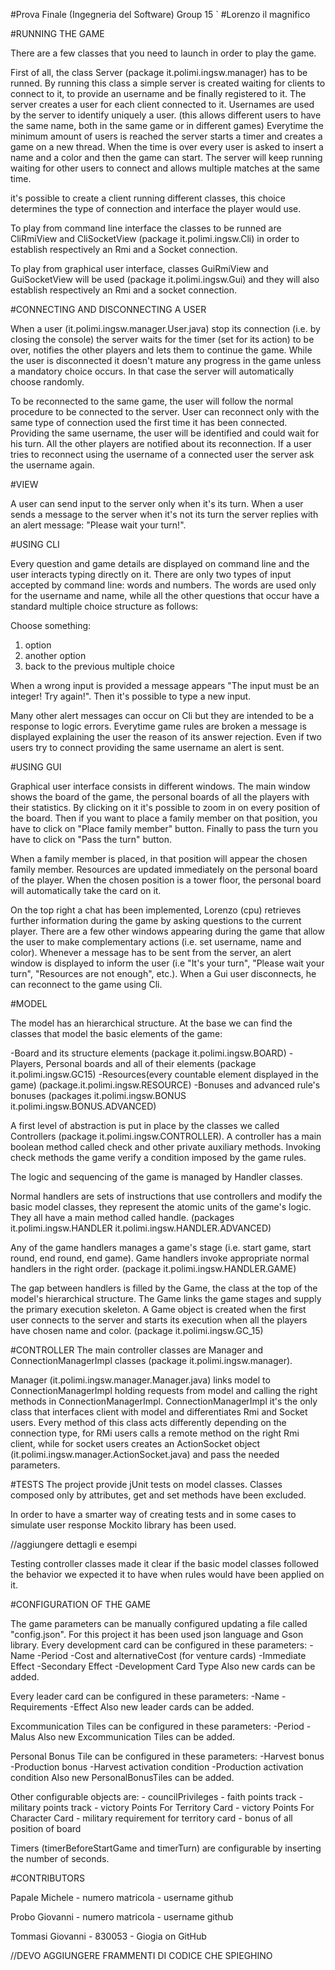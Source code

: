 #Prova Finale (Ingegneria del Software) Group 15
`
#Lorenzo il magnifico

#RUNNING THE GAME

There are a few classes that you need to launch in order to play the game.

First of all, the class Server (package it.polimi.ingsw.manager) has to be runned.
By running this class a simple server is created waiting for clients to connect to it, to provide an username and be finally registered to it.
The server creates a user for each client connected to it.
Usernames are used by the server to identify uniquely a user. (this allows different users to have the same name, both in the same game or in different games)
Everytime the minimum amount of users is reached the server starts a timer and creates a game on a new thread.
When the time is over every user is asked to insert a name and a color and then the game can start.
The server will keep running waiting for other users to connect and allows multiple matches at the same time.

it's possible to create a client running different classes, this choice determines the type of connection and interface the player would use.

To play from command line interface the classes to be runned are CliRmiView and CliSocketView (package it.polimi.ingsw.Cli)
in order to establish respectively an Rmi and a Socket connection.

To play from graphical user interface, classes GuiRmiView and GuiSocketView will be used (package it.polimi.ingsw.Gui)
and they will also establish respectively an Rmi and a socket connection.

#CONNECTING AND DISCONNECTING A USER

When a user (it.polimi.ingsw.manager.User.java) stop its connection (i.e. by closing the console) the server waits for the timer (set for its action) to be over,
notifies the other players and lets them to continue the game.
While the user is disconnected it doesn't mature any progress in the game unless a mandatory choice occurs.
In that case the server will automatically choose randomly.

To be reconnected to the same game, the user will follow the normal procedure to be connected to the server.
User can reconnect only with the same type of connection used the first time it has been connected.
Providing the same username, the user will be identified and could wait for his turn.
All the other players are notified about its reconnection.
If a user tries to reconnect using the username of a connected user the server ask the username again.

#VIEW

A user can send input to the server only when it's its turn.
When a user sends a message to the server when it's not its turn the server replies with an alert message:
"Please wait your turn!". 

#USING CLI

Every question and game details are displayed on command line and the user interacts typing directly on it.
There are only two types of input accepted by command line: words and numbers.
The words are used only for the username and name, while all the other questions that occur have a standard multiple choice structure as follows:

Choose something:
1) option
2) another option
3) back to the previous multiple choice

When a wrong input is provided a message appears "The input must be an integer! Try again!".
Then it's possible to type a new input.

Many other alert messages can occur on Cli but they are intended to be a response to logic errors.
Everytime game rules are broken a message is displayed explaining the user the reason of its answer rejection.
Even if two users try to connect providing the same username an alert is sent.

#USING GUI

Graphical user interface consists in different windows.
The main window shows the board of the game, the personal boards of all the players with their statistics. By clicking on it it's possible to zoom in on every position of the board.
Then if you want to place a family member on that position, you have to click on "Place family member" button.
Finally to pass the turn you have to click on "Pass the turn" button.

When a family member is placed, in that position will appear the chosen family member.
Resources are updated immediately on the personal board of the player.
When the chosen position is a tower floor, the personal board will automatically take the card on it.

On the top right a chat has been implemented, Lorenzo (cpu) retrieves further information during the game by asking questions to the current player.
There are a few other windows appearing during the game that allow the user to make complementary actions (i.e. set username, name and color).
Whenever a message has to be sent from the server, an alert window is displayed to inform the user
(i.e "It's your turn", "Please wait your turn", "Resources are not enough", etc.).
When a Gui user disconnects, he can reconnect to the game using Cli.

#MODEL

The model has an hierarchical structure.
At the base we can find the classes that model the basic elements of the game:

-Board and its structure elements (package it.polimi.ingsw.BOARD)
-Players, Personal boards and all of their elements (package it.polimi.ingsw.GC15)
-Resources(every countable element displayed in the game) (package.it.polimi.ingsw.RESOURCE)
-Bonuses and advanced rule's bonuses (packages it.polimi.ingsw.BONUS it.polimi.ingsw.BONUS.ADVANCED)

A first level of abstraction is put in place by the classes we called Controllers (package it.polimi.ingsw.CONTROLLER).
A controller has a main boolean method called check and other private auxiliary methods.
Invoking check methods the game verify a condition imposed by the game rules.

The logic and sequencing of the game is managed by Handler classes.

Normal handlers are sets of instructions that use controllers and modify the basic model classes, they represent the atomic units of the game's logic.
They all have a main method called handle.
(packages it.polimi.ingsw.HANDLER it.polimi.ingsw.HANDLER.ADVANCED)

Any of the game handlers manages a game's stage (i.e. start game, start round, end round, end game).
Game handlers invoke appropriate normal handlers in the right order.
(package it.polimi.ingsw.HANDLER.GAME)

The gap between handlers is filled by the Game, the class at the top of the model's hierarchical structure.
The Game links the game stages and supply the primary execution skeleton.
A Game object is created when the first user connects to the server and starts its execution when all the players have chosen name and color.
(package it.polimi.ingsw.GC_15)

#CONTROLLER
The main controller classes are Manager and ConnectionManagerImpl classes (package it.polimi.ingsw.manager).

Manager (it.polimi.ingsw.manager.Manager.java) links model to ConnectionManagerImpl holding requests from model and calling the right methods in ConnectionManagerImpl.
ConnectionManagerImpl it's the only class that interfaces client with model and differentiates Rmi and Socket users.
Every method of this class acts differently depending on the connection type, for RMi users calls a remote method on the right Rmi client,
while for socket users creates an ActionSocket object (it.polimi.ingsw.manager.ActionSocket.java) and pass the needed parameters.

#TESTS
The project provide jUnit tests on model classes.
Classes composed only by attributes, get and set methods have been excluded.

In order to have a smarter way of creating tests and in some cases to simulate user response Mockito library has been used.

//aggiungere dettagli e esempi


Testing controller classes made it clear if the basic model classes followed the behavior we expected it to have when rules would have been applied on it.

#CONFIGURATION OF THE GAME

The game parameters can be manually configured updating a file called "config.json".
For this project it has been used json language and Gson library.
Every development card can be configured in these parameters:
	-Name
	-Period
	-Cost and alternativeCost (for venture cards)
	-Immediate Effect
	-Secondary Effect
	-Development Card Type
Also new cards can be added.

Every leader card can be configured in these parameters:
	-Name
	-Requirements
	-Effect
Also new leader cards can be added.

Excommunication Tiles can be configured in these parameters:
	-Period
	-Malus
Also new Excommunication Tiles can be added.

Personal Bonus Tile can be configured in these parameters:
	-Harvest bonus
	-Production bonus
	-Harvest activation condition 
	-Production activation condition
Also new PersonalBonusTiles can be added.

Other configurable objects are: 
	- councilPrivileges
	- faith points track
	- military points track
	- victory Points For Territory Card
	- victory Points For Character Card
	- military requirement for territory card
	- bonus of all position of board
	

Timers (timerBeforeStartGame and timerTurn) are configurable by inserting the number of seconds.  

#CONTRIBUTORS

Papale Michele - numero matricola - username github

Probo Giovanni - numero matricola - username github

Tommasi Giovanni - 830053 - Giogia on GitHub

//DEVO AGGIUNGERE FRAMMENTI DI CODICE CHE SPIEGHINO








